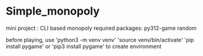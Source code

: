 # Simple_monopoly
mini project : CLI based monopoly
required packages: py312-game random

before playing,
use 'python3 -m venv venv'
'source venv/bin/activate'
'pip install pygame' or 'pip3 install pygame'
to create environment